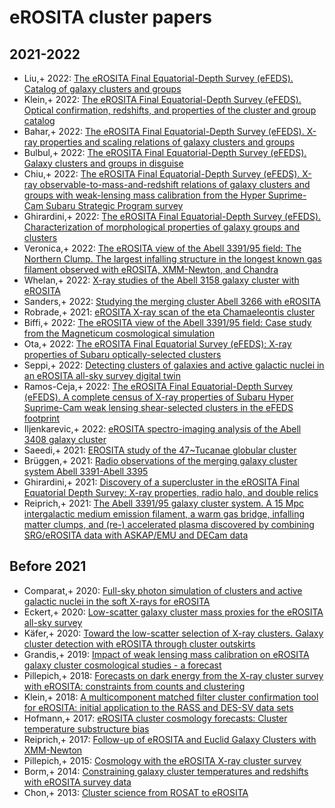# eROSITA cluster papers

## 2021-2022
* Liu,+ 2022: [The eROSITA Final Equatorial-Depth Survey (eFEDS). Catalog of galaxy clusters and groups](https://ui.adsabs.harvard.edu/abs/2022A&A...661A...2L)
* Klein,+ 2022: [The eROSITA Final Equatorial-Depth Survey (eFEDS). Optical confirmation, redshifts, and properties of the cluster and group catalog](https://ui.adsabs.harvard.edu/abs/2022A&A...661A...4K)
* Bahar,+ 2022: [The eROSITA Final Equatorial-Depth Survey (eFEDS). X-ray properties and scaling relations of galaxy clusters and groups](https://ui.adsabs.harvard.edu/abs/2022A&A...661A...7B)
* Bulbul,+ 2022: [The eROSITA Final Equatorial-Depth Survey (eFEDS). Galaxy clusters and groups in disguise](https://ui.adsabs.harvard.edu/abs/2022A&A...661A..10B)
* Chiu,+ 2022: [The eROSITA Final Equatorial-Depth Survey (eFEDS). X-ray observable-to-mass-and-redshift relations of galaxy clusters and groups with weak-lensing mass calibration from the Hyper Suprime-Cam Subaru Strategic Program survey](https://ui.adsabs.harvard.edu/abs/2022A&A...661A..11C)
* Ghirardini,+ 2022: [The eROSITA Final Equatorial-Depth Survey (eFEDS). Characterization of morphological properties of galaxy groups and clusters](https://ui.adsabs.harvard.edu/abs/2022A&A...661A..12G)
* Veronica,+ 2022: [The eROSITA view of the Abell 3391/95 field: The Northern Clump. The largest infalling structure in the longest known gas filament observed with eROSITA, XMM-Newton, and Chandra](https://ui.adsabs.harvard.edu/abs/2022A&A...661A..46V)
* Whelan,+ 2022: [X-ray studies of the Abell 3158 galaxy cluster with eROSITA](https://ui.adsabs.harvard.edu/abs/2022A&A...663A.171W)
* Sanders,+ 2022: [Studying the merging cluster Abell 3266 with eROSITA](https://ui.adsabs.harvard.edu/abs/2022A&A...661A..36S)
* Robrade,+ 2021: [eROSITA X-ray scan of the eta Chamaeleontis cluster](https://ui.adsabs.harvard.edu/abs/2021arXiv210614531R)
* Biffi,+ 2022: [The eROSITA view of the Abell 3391/95 field: Case study from the Magneticum cosmological simulation](https://ui.adsabs.harvard.edu/abs/2022A&A...661A..17B)
* Ota,+ 2022: [The eROSITA Final Equatorial Survey (eFEDS): X-ray properties of Subaru optically-selected clusters](https://ui.adsabs.harvard.edu/abs/2022arXiv220609536O)
* Seppi,+ 2022: [Detecting clusters of galaxies and active galactic nuclei in an eROSITA all-sky survey digital twin](https://ui.adsabs.harvard.edu/abs/2022arXiv220709242S)
* Ramos-Ceja,+ 2022: [The eROSITA Final Equatorial-Depth Survey (eFEDS). A complete census of X-ray properties of Subaru Hyper Suprime-Cam weak lensing shear-selected clusters in the eFEDS footprint](https://ui.adsabs.harvard.edu/abs/2022A&A...661A..14R)
* Iljenkarevic,+ 2022: [eROSITA spectro-imaging analysis of the Abell 3408 galaxy cluster](https://ui.adsabs.harvard.edu/abs/2022A&A...661A..26I)
* Saeedi,+ 2021: [EROSITA study of the 47~Tucanae globular cluster](https://ui.adsabs.harvard.edu/abs/2021arXiv210614535S)
* Brüggen,+ 2021: [Radio observations of the merging galaxy cluster system Abell 3391-Abell 3395](https://ui.adsabs.harvard.edu/abs/2021A&A...647A...3B)
* Ghirardini,+ 2021: [Discovery of a supercluster in the eROSITA Final Equatorial Depth Survey: X-ray properties, radio halo, and double relics](https://ui.adsabs.harvard.edu/abs/2021A&A...647A...4G)
* Reiprich,+ 2021: [The Abell 3391/95 galaxy cluster system. A 15 Mpc intergalactic medium emission filament, a warm gas bridge, infalling matter clumps, and (re-) accelerated plasma discovered by combining SRG/eROSITA data with ASKAP/EMU and DECam data](https://ui.adsabs.harvard.edu/abs/2021A&A...647A...2R)

## Before 2021
* Comparat,+ 2020: [Full-sky photon simulation of clusters and active galactic nuclei in the soft X-rays for eROSITA](https://ui.adsabs.harvard.edu/abs/2020OJAp....3E..13C)
* Eckert,+ 2020: [Low-scatter galaxy cluster mass proxies for the eROSITA all-sky survey](https://ui.adsabs.harvard.edu/abs/2020OJAp....3E..12E)
* Käfer,+ 2020: [Toward the low-scatter selection of X-ray clusters. Galaxy cluster detection with eROSITA through cluster outskirts](https://ui.adsabs.harvard.edu/abs/2020A&A...634A...8K)
* Grandis,+ 2019: [Impact of weak lensing mass calibration on eROSITA galaxy cluster cosmological studies - a forecast](https://ui.adsabs.harvard.edu/abs/2019MNRAS.488.2041G)
* Pillepich,+ 2018: [Forecasts on dark energy from the X-ray cluster survey with eROSITA: constraints from counts and clustering](https://ui.adsabs.harvard.edu/abs/2018MNRAS.481..613P)
* Klein,+ 2018: [A multicomponent matched filter cluster confirmation tool for eROSITA: initial application to the RASS and DES-SV data sets](https://ui.adsabs.harvard.edu/abs/2018MNRAS.474.3324K)
* Hofmann,+ 2017: [eROSITA cluster cosmology forecasts: Cluster temperature substructure bias](https://ui.adsabs.harvard.edu/abs/2017A&A...606A.118H)
* Reiprich,+ 2017: [Follow-up of eROSITA and Euclid Galaxy Clusters with XMM-Newton](https://ui.adsabs.harvard.edu/abs/2017AN....338..349R)
* Pillepich,+ 2015: [Cosmology with the eROSITA X-ray cluster survey](https://ui.adsabs.harvard.edu/abs/2015IAUGA..2257162P)
* Borm,+ 2014: [Constraining galaxy cluster temperatures and redshifts with eROSITA survey data](https://ui.adsabs.harvard.edu/abs/2014A&A...567A..65B)
* Chon,+ 2013: [Cluster science from ROSAT to eROSITA](https://ui.adsabs.harvard.edu/abs/2013AN....334..478C)
